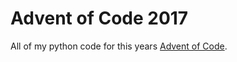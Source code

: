 # Advent of Code 2017

All of my python code for this years [Advent of Code](http://adventofcode.com/).
